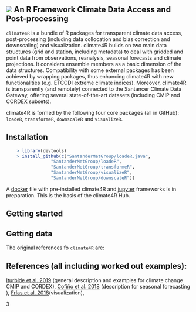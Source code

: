 ## ![](http://meteo.unican.es/work/climate4r/climate4R_logo.svg)     An R Framework Climate Data Access and Post-processing

`climate4R` is a bundle of R packages for transparent climate data access, post-processing (including data collocation and bias correction and downscaling) and visualization. climate4R builds on two main data structures (grid and station, including metadata) to deal with gridded and point data from observations, reanalysis, seasonal forecasts and climate projections. It considers ensemble members as a basic dimension of the data structures. Compatibility with some external packages has been achieved by wrapping packages, thus enhancing climate4R with new functionalities (e.g. ETCCDI extreme climate indices). Moreover, climate4R is transparently (and remotely) connected to the Santancer Climate Data Gateway, offering several state-of-the-art datasets (including CMIP and CORDEX subsets).

climate4R is formed by the following four core packages (all in GitHub): `loadeR`, `transformeR`, `downscaleR` and `visualizeR`. 

## Installation
``` r
    > library(devtools)
    > install_github(c("SantanderMetGroup/loadeR.java",
                 "SantanderMetGroup/loadeR",
                 "SantanderMetGroup/transformeR",
                 "SantanderMetGroup/visualizeR",
                 "SantanderMetGroup/downscaleR"))
```

A [docker](https://www.docker.com/why-docker) file with pre-installed climate4R and [jupyter](https://jupyter.readthedocs.io/en/latest) frameworks is in preparation. This is the basis of the climate4R Hub.

## Getting started

## Getting data

The original references fo `climate4R` are:

## References (all including worked out examples):
[Iturbide et al. 2019](https://doi.org/10.1016/j.envsoft.2018.09.009) (general description and examples for climate change CMIP and CORDEX), 
[Cofiño et al. 2018](http://doi.org/10.1016/j.cliser.2017.07.001) (description for seasonal forecasting ), [Frías et al. 2018](http://doi.org/10.1016/j.envsoft.2017.09.008)(visualization), 


3

